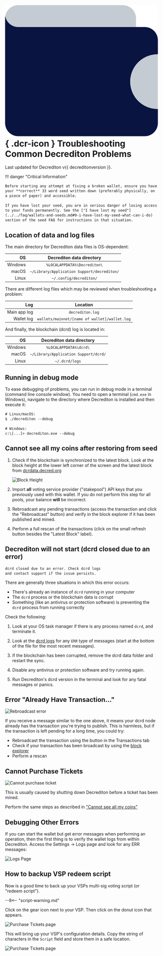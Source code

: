 # ![](../../img/dcr-icons/Wallet.svg){ .dcr-icon } Troubleshooting Common Decrediton Problems

Last updated for Decrediton v{{ decreditonversion }}.

!!! danger "Critical Information"

    Before starting any attempt at fixing a broken wallet, ensure you have your **correct** 33 word seed written down (preferably physically, on a piece of paper) and accessible.

    If you have lost your seed, you are in serious danger of losing access to your funds permanently. See the ["I have lost my seed"](../../faq/wallets-and-seeds.md#9-i-have-lost-my-seed-what-can-i-do) section of the seed FAQ for instructions in that situation.

## Location of data and log files

The main directory for Decrediton data files is OS-dependent:

| OS      | Decrediton data directory                   |
| -------:|:-------------------------------------------:|
| Windows | `%LOCALAPPDATA%\Decrediton\`                |
| macOS   | `~/Library/Application Support/decrediton/` |
| Linux   | `~/.config/decrediton/`                     |

There are different log files which may be reviewed when troubleshooting a problem:

| Log          | Location                                      |
| ------------:|:---------------------------------------------:|
| Main app log | `decrediton.log`                              |
| Wallet log   | `wallets/mainnet/[name of wallet]/wallet.log` |

And finally, the blockchain (dcrd) log is located in:

| OS      | Decrediton data directory                   |
| -------:|:-------------------------------------------:|
| Windows | `%LOCALAPPDATA%\dcrd\`                      |
| macOS   | `~/Library/Application Support/dcrd/`       |
| Linux   | `~/.dcrd/logs`                              |

## Running in debug mode

To ease debugging of problems, you can run in debug mode in a terminal (command line console window). You need to open a terminal (`cmd.exe` in Windows), navigate to the directory where Decrediton is installed and then execute it:

```no-highlight
# Linux/macOS:
$ ./decrediton --debug

# Windows:
c:\[...]> decrediton.exe --debug
```

## Cannot see all my coins after restoring from seed

1. Check if the blockchain is synchronized to the latest block. Look at the block height at the lower left corner of the screen and the latest block from [dcrdata.decred.org](https://dcrdata.decred.org)

    ![Block Height](/img/decrediton/troubleshooting/blockheight.png)

1. Import **all** voting service provider ("stakepool") API keys that you previously used with this wallet. If you do not perform this step for all pools, your balance **will** be incorrect.

1. Rebroadcast any pending transactions (access the transaction and click the "Rebroadcast" button) and verify in the block explorer if it has been published and mined.

1. Perform a full rescan of the transactions (click on the small refresh button besides the "Latest Block" label).

## Decrediton will not start (dcrd closed due to an error)

```no-highlight
dcrd closed due to an error. Check dcrd logs
and contact support if the issue persists.
```

There are generally three situations in which this error occurs:

- There's already an instance of `dcrd` running in your computer
- The `dcrd` process or the blockchain data is corrupt
- Something (like an antivirus or protection software) is preventing the `dcrd` process from running correctly

Check the following:

1. Look at your OS task manager if there is any process named `dcrd`, and terminate it.

1. Look at the [dcrd logs](#location-of-data-and-log-files) for any `ERR` type of messages (start at the bottom of the file for the most recent messages).

1. If the blockchain has been corrupted, remove the dcrd data folder and restart the sync.

1. Disable any antivirus or protection software and try running again.

1. Run Decrediton's dcrd version in the terminal and look for any fatal messages or panics.

## Error "Already Have Transaction..."

![Rebroadcast error](/img/decrediton/troubleshooting/rebroadcast.png)

If you receive a message similar to the one above, it means your dcrd node already has the transaction you're trying to publish. This is harmless, but if the transaction is left pending for a long time, you could try:

- Rebroadcast the transaction using the button in the Transactions tab
- Check if your transaction has been broadcast by using the [block explorer](https://dcrdata.decred.org/)
- Perform a rescan

## Cannot Purchase Tickets

![Cannot purchase ticket](/img/decrediton/troubleshooting/purchaseticket.png)

This is usually caused by shutting down Decrediton before a ticket has been mined.

Perform the same steps as described in ["Cannot see all my coins"](#cannot-see-all-my-coins-after-restoring-from-seed)

## Debugging Other Errors

If you can start the wallet but get error messages when performing an operation, then the first thing is to verify the wallet logs from within Decrediton. Access the Settings -> Logs page and look for any ERR messages:

![Logs Page](/img/decrediton/troubleshooting/logs.png)

## How to backup VSP redeem script

Now is a good time to back up your VSPs multi-sig voting script (or "redeem script"). 

--8<-- "script-warning.md"

Click on the gear icon next to your VSP. Then click on the donut icon that appears.

![Purchase Tickets page](/img/decrediton/redeem-script.png)

This will bring up your VSP's configuration details. Copy the string of characters in the `Script` field and store them in a safe location. 

![Purchase Tickets page](/img/decrediton/redeem-script-field.png)
